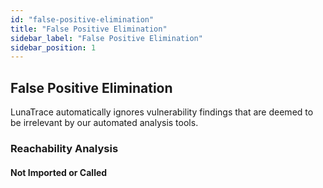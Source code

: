```yaml
---
id: "false-positive-elimination"
title: "False Positive Elimination"
sidebar_label: "False Positive Elimination"
sidebar_position: 1
---
```


<!--
~ Copyright by LunaSec (owned by Refinery Labs, Inc)
~
~ Licensed under the Creative Commons Attribution-ShareAlike 4.0 International
~ (the "License"); you may not use this file except in compliance with the
~ License. You may obtain a copy of the License at
~
~ https://creativecommons.org/licenses/by-sa/4.0/legalcode
~
~ See the License for the specific language governing permissions and
~ limitations under the License.
~
-->

## False Positive Elimination

LunaTrace automatically ignores vulnerability findings that are deemed to be irrelevant by our automated analysis tools.

### Reachability Analysis

#### Not Imported or Called

